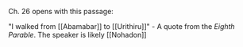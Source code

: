 Ch. 26 opens with this passage:


 "I walked from [[Abamabar]] to [[Urithiru]]"
 \- A quote from the *Eighth Parable*. The speaker is likely [[Nohadon]]